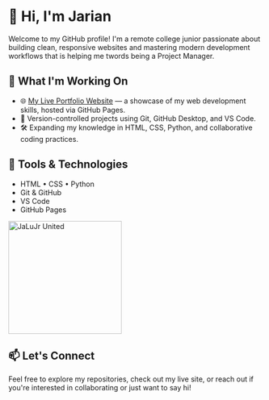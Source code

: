 # 👋 Hi, I'm Jarian

Welcome to my GitHub profile! I'm a remote college junior passionate about building clean, responsive websites and mastering modern development workflows that is helping me twords being a Project Manager.

## 🔭 What I'm Working On

- 🌐 [My Live Portfolio Website](https://github.com/JaLuJr/Jarian-Course-Portfolio) — a showcase of my web development skills, hosted via GitHub Pages.
- 📁 Version-controlled projects using Git, GitHub Desktop, and VS Code.
- 🛠️ Expanding my knowledge in HTML, CSS, Python, and collaborative coding practices.

## 🧰 Tools & Technologies

- HTML • CSS • Python  
- Git & GitHub  
- VS Code  
- GitHub Pages

<img width="224" height="224" alt="JaLuJr United" src="https://github.com/user-attachments/assets/96a25d98-81be-47e2-9abc-57f2828394ed" />

## 📫 Let's Connect

Feel free to explore my repositories, check out my live site, or reach out if you're interested in collaborating or just want to say hi!
